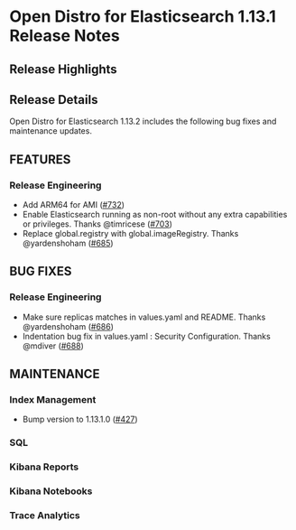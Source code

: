 # Open Distro for Elasticsearch 1.13.1 Release Notes

## Release Highlights

## Release Details
Open Distro for Elasticsearch 1.13.2 includes the following bug fixes and maintenance updates.

## FEATURES

### Release Engineering
* Add ARM64 for AMI ([#732](https://github.com/opendistro-for-elasticsearch/opendistro-build/pull/732))
* Enable Elasticsearch running as non-root without any extra capabilities or privileges. Thanks @timricese ([#703](https://github.com/opendistro-for-elasticsearch/opendistro-build/pull/703))
* Replace global.registry with global.imageRegistry. Thanks @yardenshoham ([#685](https://github.com/opendistro-for-elasticsearch/opendistro-build/pull/685))

## BUG FIXES

### Release Engineering
* Make sure replicas matches in values.yaml and README. Thanks @yardenshoham ([#686](https://github.com/opendistro-for-elasticsearch/opendistro-build/pull/686))
* Indentation bug fix in values.yaml : Security Configuration. Thanks @mdiver ([#688](https://github.com/opendistro-for-elasticsearch/opendistro-build/pull/688))



## MAINTENANCE

### Index Management
* Bump version to 1.13.1.0 ([#427](https://github.com/opendistro-for-elasticsearch/index-management/pull/427))

### SQL

### Kibana Reports

### Kibana Notebooks

### Trace Analytics



